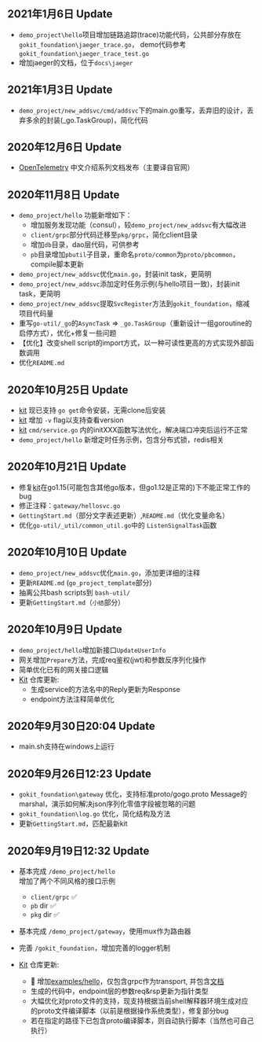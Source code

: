 ## 2021年1月6日 Update
- `demo_project\hello`项目增加链路追踪(trace)功能代码，公共部分存放在`gokit_foundation\jaeger_trace.go`，
demo代码参考`gokit_foundation\jaeger_trace_test.go`
- 增加jaeger的文档，位于`docs\jaeger`

## 2021年1月3日 Update
- `demo_project/new_addsvc/cmd/addsvc`下的main.go重写，丢弃旧的设计，丢弃多余的封装(_go.TaskGroup)，简化代码

## 2020年12月6日 Update
-   [OpenTelemetry][4] 中文介绍系列文档发布（主要译自官网）

## 2020年11月8日 Update
- `demo_project/hello` 功能新增如下：
    -   增加服务发现功能（consul），较`demo_project/new_addsvc`有大幅改进
    -   `client/grpc`部分代码迁移至`pkg/grpc`，简化client目录
    -   增加`db`目录，dao层代码，可供参考
    -   `pb`目录增加`pbutil`子目录，重命名`proto/common`为`proto/pbcommon`，compile脚本更新
- `demo_project/new_addsvc`优化`main.go`，封装init task，更简明
- `demo_project/new_addsvc`添加定时任务示例(与hello项目一致)，封装init task，更简明
- `demo_project/new_addsvc`提取`SvcRegister`方法到`gokit_foundation`，缩减项目代码量
- 重写`go-util/_go`的`AsyncTask` => `_go.TaskGroup`（重新设计一组goroutine的启停方式），优化+修复一些问题
- 【优化】改变shell script的import方式，以一种可读性更高的方式实现外部函数调用
- 优化`README.md`

## 2020年10月25日 Update
- [kit][1] 现已支持 `go get`命令安装，无需clone后安装
- [kit][1] 增加 `-v` flag以支持查看version
- [kit][1] `cmd/service.go` 内的initXXX函数写法优化，解决端口冲突后运行不正常
- `demo_project/hello` 新增定时任务示例，包含分布式锁，redis相关

## 2020年10月21日 Update
- 修复[kit][1]在go1.15(可能包含其他go版本，但go1.12是正常的)下不能正常工作的bug
- 修正注释：`gateway/hellosvc.go`
- `GettingStart.md`（部分文字表述更新）,`README.md`（优化变量命名）
- 优化`go-util/_util/common_util.go`中的 `ListenSignalTask`函数

## 2020年10月10日 Update
- `demo_project/new_addsvc`优化`main.go`，添加更详细的注释
- 更新`README.md` (`go_project_template`部分)
- 抽离公共bash scripts到 `bash-util/`
- 更新`GettingStart.md`（`小结`部分）

## 2020年10月9日 Update
- `demo_project/hello`增加新接口`UpdateUserInfo`
- 网关增加`Prepare`方法，完成req鉴权(jwt)和参数反序列化操作
- 简单优化已有的网关接口逻辑
- [Kit][1] 仓库更新:
    -   生成service的方法名中的Reply更新为Response
    -   endpoint方法注释简单优化

## 2020年9月30日20:04 Update
-  main.sh支持在windows上运行

## 2020年9月26日12:23 Update
- `gokit_foundation\gateway` 优化，支持标准proto/gogo.proto Message的marshal，演示如何解决json序列化零值字段被忽略的问题
- `gokit_foundation\log.go` 优化，简化结构及方法
- 更新`GettingStart.md`，匹配最新kit

## 2020年9月19日12:32 Update 
- 基本完成 `/demo_project/hello`  
    增加了两个不同风格的接口示例
    - `client/grpc` :white_check_mark:
    - `pb` dir :white_check_mark:
    - `pkg` dir :white_check_mark:
- 基本完成 `/demo_project/gateway`，使用mux作为路由器
- 完善 `/gokit_foundation`，增加完善的logger机制

- [Kit][1] 仓库更新:
    -   :tada: 增加[examples/hello][2]，仅包含grpc作为transport, 并包含[文档][3]
    -   生成的代码中，endpoint层的参数req&rsp更新为指针类型
    -   大幅优化对proto文件的支持，现支持根据当前shell解释器环境生成对应的proto文件编译脚本（以前是根据操作系统类型），修复部分bug
    -   若在指定的路径下已包含proto编译脚本，则自动执行脚本（当然也可自己执行）
 
 
[1]:https://github.com/chaseSpace/kit
[2]:https://github.com/chaseSpace/kit/tree/master/examples
[3]:https://github.com/chaseSpace/kit/blob/master/examples/hellosvc_doc.md
[4]:https://github.com/chaseSpace/go-kit-examples/tree/master/open_telemetry